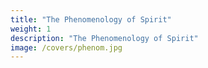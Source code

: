 ```yaml
---
title: "The Phenomenology of Spirit"
weight: 1
description: "The Phenomenology of Spirit"
image: /covers/phenom.jpg
---
```

